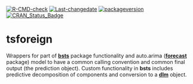 
[![R-CMD-check](https://github.com/tsmodels/tsforeign/workflows/R-CMD-check/badge.svg)](https://github.com/tsmodels/tsforeign/actions)
[![Last-changedate](https://img.shields.io/badge/last%20change-2022--06--20-yellowgreen.svg)](/commits/master)
[![packageversion](https://img.shields.io/badge/Package%20version-0.2.4-orange.svg?style=flat-square)](commits/master)
[![CRAN_Status_Badge](https://www.r-pkg.org/badges/version/tsforeign)](https://cran.r-project.org/package=tsforeign)

# tsforeign

Wrappers for part of
[**bsts**](https://cran.r-project.org/web/packages/bsts/) package
functionality and auto.arima
([**forecast**](https://cran.r-project.org/web/packages/forecast/)
package) model to have a common calling convention and common final
output (the prediction object). Custom functionality in **bsts**
includes predictive decomposition of components and conversion to a
[**dlm**](https://cran.r-project.org/web/packages/dlm/) object.

